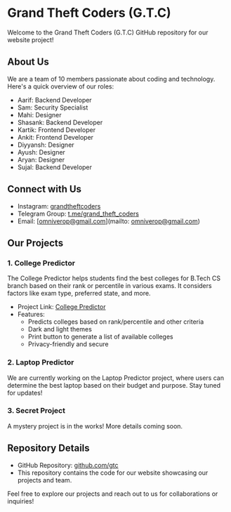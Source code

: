# Grand Theft Coders (G.T.C)

Welcome to the Grand Theft Coders (G.T.C) GitHub repository for our website project!

## About Us

We are a team of 10 members passionate about coding and technology. Here's a quick overview of our roles:

- Aarif: Backend Developer
- Sam: Security Specialist
- Mahi: Designer
- Shasank: Backend Developer
- Kartik: Frontend Developer
- Ankit: Frontend Developer
- Diyyansh: Designer
- Ayush: Designer
- Aryan: Designer
- Sujal: Backend Developer

## Connect with Us

- Instagram: [grandtheftcoders](https://instagram.com/grandtheftcoders)
- Telegram Group: [t.me/grand_theft_coders](https://t.me/grand_theft_coders)
- Email: [omniverop@gmail.com](mailto: omniverop@gmail.com)

## Our Projects

### 1. College Predictor
The College Predictor helps students find the best colleges for B.Tech CS branch based on their rank or percentile in various exams. It considers factors like exam type, preferred state, and more.

- Project Link: [College Predictor](https://college-predictor.netlify.app)
- Features:
  - Predicts colleges based on rank/percentile and other criteria
  - Dark and light themes
  - Print button to generate a list of available colleges
  - Privacy-friendly and secure

### 2. Laptop Predictor
We are currently working on the Laptop Predictor project, where users can determine the best laptop based on their budget and purpose. Stay tuned for updates!

### 3. Secret Project
A mystery project is in the works! More details coming soon.

## Repository Details

- GitHub Repository: [github.com/gtc](https://github.com/kartik2005221/gtc)
- This repository contains the code for our website showcasing our projects and team.

Feel free to explore our projects and reach out to us for collaborations or inquiries!
